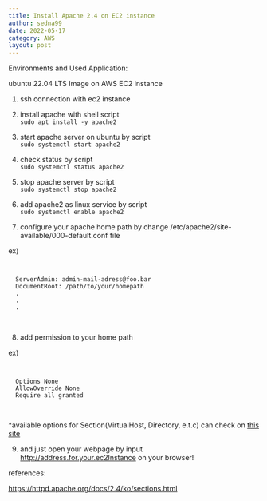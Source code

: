 ```yaml
---
title: Install Apache 2.4 on EC2 instance
author: sedna99
date: 2022-05-17
category: AWS
layout: post
---
```


Environments and Used Application:

ubuntu 22.04 LTS Image on AWS EC2 instance

1. ssh connection with ec2 instance

2. install apache with shell script  
```sudo apt install -y apache2```

3. start apache server on ubuntu by script  
```sudo systemctl start apache2```

4. check status by script  
```sudo systemctl status apache2```

5. stop apache server by script  
```sudo systemctl stop apache2```

6. add apache2 as linux service by script  
```sudo systemctl enable apache2```

7. configure your apache home path by change /etc/apache2/site-available/000-default.conf file

ex) 
<pre>
<code>
<VirtualHost *:80>  
  ServerAdmin: admin-mail-adress@foo.bar  
  DocumentRoot: /path/to/your/homepath  
  .  
  .  
  .  
</VirtualHost>
</code>
</pre>

8. add permission to your home path

ex)  
<pre>
<code>
<Directory /path/to/your/directory>  
  Options None  
  AllowOverride None  
  Require all granted  
</Directory>  
</code>
</pre>
*available options for Section(VirtualHost, Directory, e.t.c) can check on [this site][ApacheOfficial]  


9. and just open your webpage by input http://address.for.your.ec2Instance on your browser!

references:

  https://httpd.apache.org/docs/2.4/ko/sections.html


[ApacheOfficial]: https://httpd.apache.org/docs/2.4/ko/sections.html

